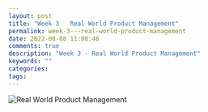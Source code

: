 ```yaml
---
layout: post
title: "Week 3   Real World Product Management"
permalink: week-3---real-world-product-management
date: 2022-08-08 11:08:48
comments: true
description: "Week 3 - Real World Product Management"
keywords: ""
categories:
tags:
---
```


![Real World Product Management](/images/pm-course.png)
